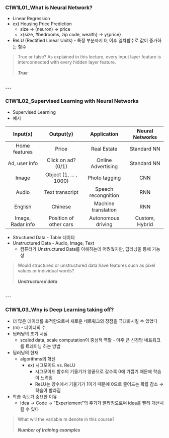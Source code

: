 ### C1W1L01_What is Neural Network?

- Linear Regression
- ex) Housing Price Prediction
    - size → (neuron) → price
    - x{size, #bedrooms, zip code, wealth} → y{price}
- ReLU (Rectified Linear Units) - 특정 부분까지 0, 이후 일차함수로 값이 증가하는 함수

> True or false? As explained in this lecture, every input layer feature is interconnected with every hidden layer feature.<br><br>
_**True**_

<br>
---

### C1W1L02_Supervised Learning with Neural Networks

- Supervised Learning
- 예시

| Input(x) | Output(y) | Application | Neural Networks |
| :-----: | :---: | :---: | :---: |
| Home features | Price | Real Estate | Standard NN |
| Ad, user info | Click on ad? (0/1) | Online Advertising | Standard NN |
| Image | Object (1, ... , 1000) | Photo tagging | CNN |
| Audio | Text transcript | Speech recongnition | RNN |
| English | Chinese | Machine translation | RNN |
| Image, Radar info | Position of other cars | Autonomous driving | Custom, Hybrid |

- Structured Data - Table 데이터
- Unstructured Data - Audio, Image, Text<br>
    - 컴퓨터가 Unstructured Data를 이해하는데 어려웠지만, 딥러닝을 통해 가능성
        
> Would structured or unstructured data have features such as pixel values or individual words?<br><br>
_**Unstructured data**_

<br>
---

### C1W1L03_Why is Deep Learning taking off?

- 더 많은 데이터를 축적함으로써 새로운 네트워크의 장점을 극대화시킬 수 있었다
- (m) - 데이터의 수
- 딥러닝의 초기 시점
    - scaled data, scale computation이 중심적 역할 - 아주 큰 신경망 네트워크를 트레이닝 하는 방법
- 딥러닝의 현재
    - algorithms의 혁신
        - ex) 시그모이드 vs. ReLU
            - 시그모이드 함수의 기울기가 양끝으로 갈수록 0에 가깝기 때문에 학습이 느려짐
            - ReLU는 양수에서 기울기가 1이기 때문에 0으로 줄어드는 확률 감소 → 학습이 빨라짐
- 학습 속도가 중요한 이유
    - Idea → Code → "Experiement"의 주기가 빨라짐으로써 idea를 빨리 개선시킬 수 있다

> What will the variable m denote in this course?<br><br>
_**Number of training examples**_